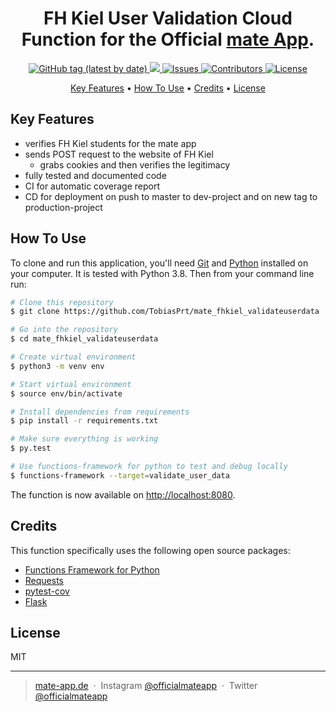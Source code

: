 <h1 align="center">
  FH Kiel User Validation Cloud Function for the Official <a href="https://mate-app.de">mate App</a>.
</h1>

<p align="center">
  <a href="https://github.com/mate-app/mate_fhkiel_validateuserdata/releases/tag/v1.0.0">
    <img alt="GitHub tag (latest by date)" src="https://img.shields.io/github/v/tag/mate-app/mate_fhkiel_validateuserdata?label=version">
  </a>
  <a href="https://codecov.io/gh/mate-app/mate_fhkiel_validateuserdata">
    <img src="https://codecov.io/gh/mate-app/mate_fhkiel_validateuserdata/branch/master/graph/badge.svg" />
  </a>
  <a href="https://github.com/mate-app/mate_fhkiel_validateuserdata_/issues/">
    <img src="https://img.shields.io/github/issues/mate-app/mate_fhkiel_validateuserdata"
         alt="Issues">
  </a>
  <a href="https://github.com/mate-app/mate_fhkiel_validateuserdata/graphs/contributors">
    <img src="https://img.shields.io/github/contributors/mate-app/mate_fhkiel_validateuserdata"
         alt="Contributors">
  </a>
  <a href="https://github.com/mate-app/mate_fhkiel_validateuserdata_/LICENSE.md">
    <img src="https://img.shields.io/badge/License-MIT-blue.svg"
         alt="License">
  </a>
  
  
  
</p>

<p align="center">
  <a href="#key-features">Key Features</a> •
  <a href="#how-to-use">How To Use</a> •
  <a href="#credits">Credits</a> •
  <a href="#license">License</a>
</p>


## Key Features

* verifies FH Kiel students for the mate app
* sends POST request to the website of FH Kiel
  * grabs cookies and then verifies the legitimacy
* fully tested and documented code
* CI for automatic coverage report 
* CD for deployment on push to master to dev-project and on new tag to production-project

## How To Use
To clone and run this application, you'll need [Git](https://git-scm.com) and [Python](https://www.python.org) installed on your computer. It is tested with Python 3.8. Then from your command line run:

```bash
# Clone this repository
$ git clone https://github.com/TobiasPrt/mate_fhkiel_validateuserdata

# Go into the repository
$ cd mate_fhkiel_validateuserdata

# Create virtual environment
$ python3 -m venv env

# Start virtual environment
$ source env/bin/activate

# Install dependencies from requirements
$ pip install -r requirements.txt

# Make sure everything is working
$ py.test

# Use functions-framework for python to test and debug locally
$ functions-framework --target=validate_user_data
```

The function is now available on [http://localhost:8080](http://localhost:8080).

## Credits

This function specifically uses the following open source packages:

- [Functions Framework for Python](https://github.com/GoogleCloudPlatform/functions-framework-python)
- [Requests](https://github.com/psf/requests)
- [pytest-cov](https://github.com/pytest-dev/pytest-cov)
- [Flask](https://github.com/pallets/flask)

## License

MIT

---

> [mate-app.de](https://mate-app.de) &nbsp;&middot;&nbsp;
> Instagram [@officialmateapp](https://www.instagram.com/officialmateapp/) &nbsp;&middot;&nbsp;
> Twitter [@officialmateapp](https://twitter.com/officialmateapp)
